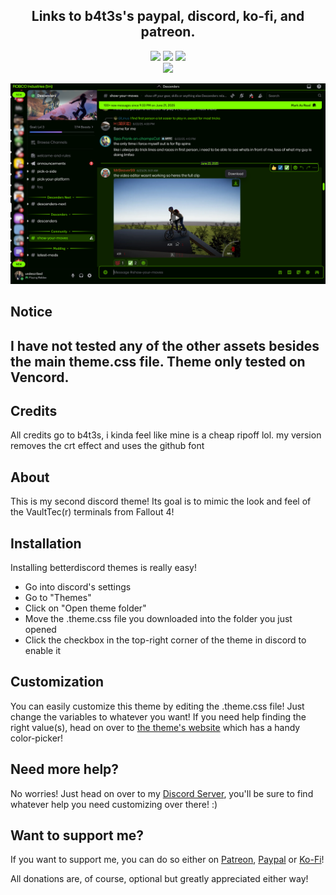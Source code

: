 <div align="center">
<h2>Links to b4t3s's paypal, discord, ko-fi, and patreon. </h2>
 
 <a href="https://www.paypal.com/paypalme/floriancegledi" target="_blank"><img src="https://img.shields.io/badge/PayPal-00457C?style=for-the-badge&logo=paypal&logoColor=white"></img></a>
  <a href="https://www.patreon.com/bates" target="_blank"><img src="https://img.shields.io/badge/Patreon-F96854?style=for-the-badge&logo=patreon&logoColor=white"></img></a>
  <a href="https://ko-fi.com/b4t3s" target="_blank"><img src="https://img.shields.io/badge/Ko--fi-F16061?style=for-the-badge&logo=ko-fi&logoColor=white"></img></a>
  <br>
  <a href="https://discord.gg/6qd3SkP6Ch" target="_blank"><img src="https://img.shields.io/discord/931137677695266856?label=Discord&logo=Discord&style=for-the-badge"></img></a>
</div>

<img src="https://github.com/undescribed/Fallout4Terminal-undescribed-/blob/main/public/img/Fallout4Discord-undescribed.png?raw=true">

<h2>Notice<h2>
I have not tested any of the other assets besides the main theme.css file. Theme only tested on Vencord.
<h2>Credits</h2>

All credits go to  b4t3s, i kinda feel like mine is a cheap ripoff lol.
my version removes the crt effect and uses the github font

<h2>About</h2>

This is my second discord theme!
Its goal is to mimic the look and feel of the VaultTec(r) terminals from Fallout 4!

<h2>Installation</h2>

Installing betterdiscord themes is really easy!
- Go into discord's settings
- Go to "Themes"
- Click on "Open theme folder"
- Move the .theme.css file you downloaded into the folder you just opened
- Click the checkbox in the top-right corner of the theme in discord to enable it

<h2>Customization</h2>

You can easily customize this theme by editing the .theme.css file! Just change the variables to whatever you want!
If you need help finding the right value(s), head on over to [the theme's website](https://B4T3S.github.io/Fallout4TerminalTheme/) which has a handy color-picker!

<h2>Need more help?</h2>

No worries! Just head on over to my <a href="https://discord.gg/6qd3SkP6Ch" target="_blank">Discord Server</a>, you'll be sure to find whatever help you need customizing over there! :)

<h2>Want to support me?</h2>
If you want to support me, you can do so either on <a href="https://www.patreon.com/bates" target="_blank">Patreon</a>, <a href="https://www.paypal.com/paypalme/floriancegledi" target="_blank">Paypal</a> or <a href="https://ko-fi.com/b4t3s">Ko-Fi</a>!

All donations are, of course, optional but greatly appreciated either way!
